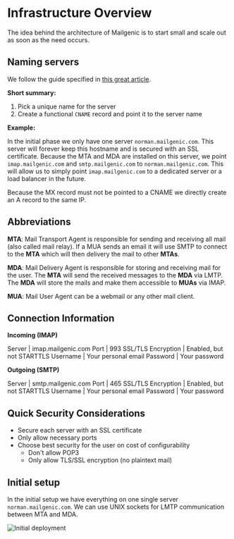Infrastructure Overview
=======================

The idea behind the architecture of Mailgenic is to start small and
scale out as soon as the need occurs.

Naming servers
--------------

We follow the guide specified in [this great article](http://mnx.io/blog/a-proper-server-naming-scheme/).

**Short summary:**

1. Pick a unique name for the server
2. Create a functional `CNAME` record and point it to the server name

**Example:**

In the initial phase we only have one server `norman.mailgenic.com`.
This server will forever keep this hostname and is secured with an SSL certificate.
Because the MTA and MDA are installed on this server,
we point `imap.mailgenic.com` and `smtp.mailgenic.com` to `norman.mailgenic.com`.
This will allow us to simply point `imap.mailgenic.com` to a dedicated server or a
load balancer in the future.

Because the MX record must not be pointed to a CNAME we directly create an A
record to the same IP.

Abbreviations
-------------

**MTA**: Mail Transport Agent is responsible for sending and receiving
all mail (also called mail relay). If a MUA sends an email it will use SMTP
to connect to the **MTA** which will then delivery the mail to other **MTAs**.

**MDA**: Mail Delivery Agent is responsible for storing and receiving mail
for the user. The **MTA** will send the received messages to the **MDA** via
LMTP. The **MDA** will store the mails and make them accessible to **MUAs**
via IMAP.

**MUA**: Mail User Agent can be a webmail or any other mail client.

Connection Information
----------------------

**Incoming (IMAP)**

Server             | imap.mailgenic.com
Port               | 993
SSL/TLS Encryption | Enabled, but not STARTTLS
Username           | Your personal email
Password           | Your password

**Outgoing (SMTP)**

Server             | smtp.mailgenic.com
Port               | 465
SSL/TLS Encryption | Enabled, but not STARTTLS
Username           | Your personal email
Password           | Your password

Quick Security Considerations
-----------------------------
- Secure each server with an SSL certificate
- Only allow necessary ports
- Choose best security for the user on cost of configurability
  - Don't allow POP3
  - Only allow TLS/SSL encryption (no plaintext mail)

Initial setup
-------------
In the initial setup we have everything on one single server `norman.mailgenic.com`.
We can  use UNIX sockets for LMTP communication between MTA and MDA.

![Initial deployment](https://www.lucidchart.com/publicSegments/view/542d665a-95bc-4a9c-bbd0-01720a005489/image.png)
